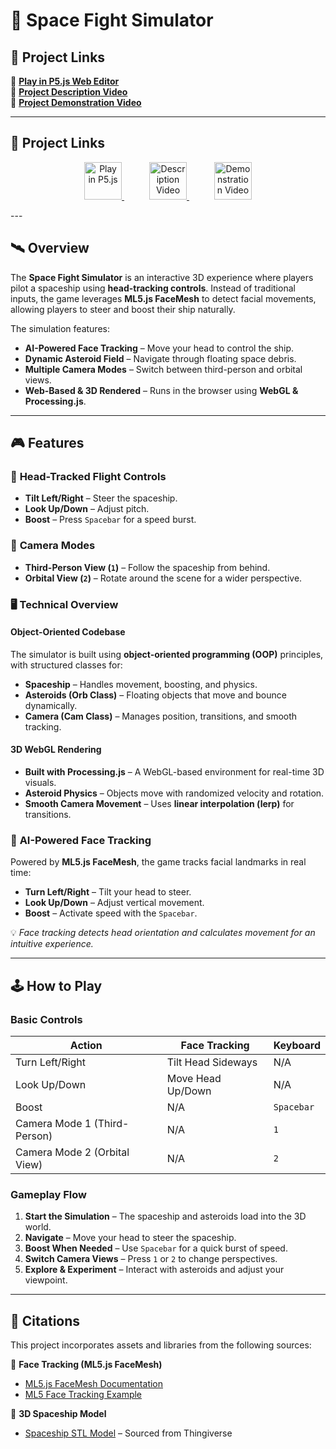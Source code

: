 # 🚀 Space Fight Simulator  

## 🔗 Project Links  
🔹 [**Play in P5.js Web Editor**](https://editor.p5js.org/c_reed/sketches/mDrgIoSPPv)  
🔹 [**Project Description Video**](https://youtu.be/hoGkSQsesn0)  
🔹 [**Project Demonstration Video**](https://youtu.be/1mBuNrYoP-Y)  

---
## 🔗 Project Links  

<p align="center">
  <a href="https://editor.p5js.org/c_reed/sketches/mDrgIoSPPv" target="_blank" style="margin: 20px;">
    <img src="https://img.shields.io/badge/▶%20Play%20in%20P5.js-000?style=for-the-badge&logo=p5.js&logoColor=red" 
         alt="Play in P5.js" height="60">
  </a>
  
  <a href="https://youtu.be/hoGkSQsesn0" target="_blank" style="margin: 20px;">
    <img src="https://img.shields.io/badge/📜%20Description-000?style=for-the-badge&logo=youtube&logoColor=red" 
         alt="Description Video" height="60">
  </a>

  <a href="https://youtu.be/1mBuNrYoP-Y" target="_blank" style="margin: 20px;">
    <img src="https://img.shields.io/badge/🎮%20Demonstration-000?style=for-the-badge&logo=youtube&logoColor=red" 
         alt="Demonstration Video" height="60">
  </a>
</p>
---

## 🛰 Overview  
The **Space Fight Simulator** is an interactive 3D experience where players pilot a spaceship using **head-tracking controls**. Instead of traditional inputs, the game leverages **ML5.js FaceMesh** to detect facial movements, allowing players to steer and boost their ship naturally.  

The simulation features:  
- **AI-Powered Face Tracking** – Move your head to control the ship.  
- **Dynamic Asteroid Field** – Navigate through floating space debris.  
- **Multiple Camera Modes** – Switch between third-person and orbital views.  
- **Web-Based & 3D Rendered** – Runs in the browser using **WebGL & Processing.js**.  

---

## 🎮 Features  

### 🌌 **Head-Tracked Flight Controls**  
- **Tilt Left/Right** – Steer the spaceship.  
- **Look Up/Down** – Adjust pitch.  
- **Boost** – Press `Spacebar` for a speed burst.  

### 🎥 **Camera Modes**  
- **Third-Person View (`1`)** – Follow the spaceship from behind.  
- **Orbital View (`2`)** – Rotate around the scene for a wider perspective.  

### 🖥 **Technical Overview**  

#### **Object-Oriented Codebase**  
The simulator is built using **object-oriented programming (OOP)** principles, with structured classes for:  
- **Spaceship** – Handles movement, boosting, and physics.  
- **Asteroids (Orb Class)** – Floating objects that move and bounce dynamically.  
- **Camera (Cam Class)** – Manages position, transitions, and smooth tracking.  

#### **3D WebGL Rendering**  
- **Built with Processing.js** – A WebGL-based environment for real-time 3D visuals.  
- **Asteroid Physics** – Objects move with randomized velocity and rotation.  
- **Smooth Camera Movement** – Uses **linear interpolation (lerp)** for transitions.  

### 🎯 **AI-Powered Face Tracking**  
Powered by **ML5.js FaceMesh**, the game tracks facial landmarks in real time:  
- **Turn Left/Right** – Tilt your head to steer.  
- **Look Up/Down** – Adjust vertical movement.  
- **Boost** – Activate speed with the `Spacebar`.  

💡 *Face tracking detects head orientation and calculates movement for an intuitive experience.*  

---

## 🕹 How to Play  

### **Basic Controls**  
| Action | Face Tracking | Keyboard |
|--------|--------------|----------|
| Turn Left/Right | Tilt Head Sideways | N/A |
| Look Up/Down | Move Head Up/Down | N/A |
| Boost | N/A | `Spacebar` |
| Camera Mode 1 (Third-Person) | N/A | `1` |
| Camera Mode 2 (Orbital View) | N/A | `2` |

### **Gameplay Flow**  
1. **Start the Simulation** – The spaceship and asteroids load into the 3D world.  
2. **Navigate** – Move your head to steer the spaceship.  
3. **Boost When Needed** – Use `Spacebar` for a quick burst of speed.  
4. **Switch Camera Views** – Press `1` or `2` to change perspectives.  
5. **Explore & Experiment** – Interact with asteroids and adjust your viewpoint.  

---
## 📜 Citations  

This project incorporates assets and libraries from the following sources:  

🔹 **Face Tracking (ML5.js FaceMesh)**  
- [ML5.js FaceMesh Documentation](https://docs.ml5js.org/#/reference/facemesh)  
- [ML5 Face Tracking Example](https://editor.p5js.org/ml5/sketches/lCurUW1TT)  

🔹 **3D Spaceship Model**  
- [Spaceship STL Model](https://www.thingiverse.com/thing:18704) – Sourced from Thingiverse  
